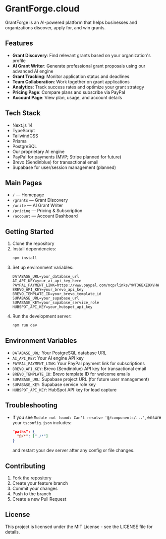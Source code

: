 # GrantForge.cloud

GrantForge is an AI-powered platform that helps businesses and organizations discover, apply for, and win grants.

## Features

- **Grant Discovery**: Find relevant grants based on your organization's profile
- **AI Grant Writer**: Generate professional grant proposals using our advanced AI engine
- **Grant Tracking**: Monitor application status and deadlines
- **Team Collaboration**: Work together on grant applications
- **Analytics**: Track success rates and optimize your grant strategy
- **Pricing Page**: Compare plans and subscribe via PayPal
- **Account Page**: View plan, usage, and account details

## Tech Stack

- Next.js 14
- TypeScript
- TailwindCSS
- Prisma
- PostgreSQL
- Our proprietary AI engine
- PayPal for payments (MVP; Stripe planned for future)
- Brevo (Sendinblue) for transactional email
- Supabase for user/session management (planned)

## Main Pages

- `/` — Homepage
- `/grants` — Grant Discovery
- `/write` — AI Grant Writer
- `/pricing` — Pricing & Subscription
- `/account` — Account Dashboard

## Getting Started

1. Clone the repository
2. Install dependencies:
   ```bash
   npm install
   ```
3. Set up environment variables:
   ```env
   DATABASE_URL=your_database_url
   AI_API_KEY=your_ai_api_key_here
   PAYPAL_PAYMENT_LINK=https://www.paypal.com/ncp/links/YWT36BXE9XVHW
   BREVO_API_KEY=your_brevo_api_key
   BREVO_TEMPLATE_ID=your_brevo_template_id
   SUPABASE_URL=your_supabase_url
   SUPABASE_KEY=your_supabase_service_role
   HUBSPOT_API_KEY=your_hubspot_api_key
   ```
4. Run the development server:
   ```bash
   npm run dev
   ```

## Environment Variables

- `DATABASE_URL`: Your PostgreSQL database URL
- `AI_API_KEY`: Your AI engine API key
- `PAYPAL_PAYMENT_LINK`: Your PayPal payment link for subscriptions
- `BREVO_API_KEY`: Brevo (Sendinblue) API key for transactional email
- `BREVO_TEMPLATE_ID`: Brevo template ID for welcome emails
- `SUPABASE_URL`: Supabase project URL (for future user management)
- `SUPABASE_KEY`: Supabase service role key
- `HUBSPOT_API_KEY`: HubSpot API key for lead capture

## Troubleshooting

- If you see `Module not found: Can't resolve '@/components/...'`, ensure your `tsconfig.json` includes:
  ```json
  "paths": {
    "@/*": ["./*"]
  }
  ```
  and restart your dev server after any config or file changes.

## Contributing

1. Fork the repository
2. Create your feature branch
3. Commit your changes
4. Push to the branch
5. Create a new Pull Request

## License

This project is licensed under the MIT License - see the LICENSE file for details.
